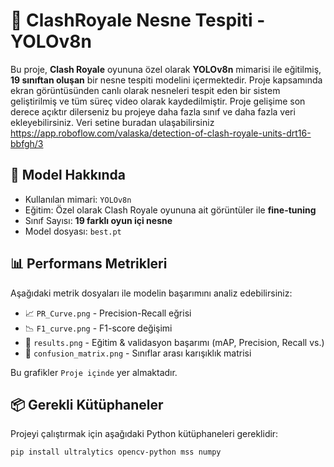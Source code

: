 # 🏹 ClashRoyale Nesne Tespiti - YOLOv8n

Bu proje, **Clash Royale** oyununa özel olarak **YOLOv8n** mimarisi ile eğitilmiş, **19 sınıftan oluşan** bir nesne tespiti modelini içermektedir. Proje kapsamında ekran görüntüsünden canlı olarak nesneleri tespit eden bir sistem geliştirilmiş ve tüm süreç video olarak kaydedilmiştir. Proje gelişime son derece açıktır dilerseniz bu projeye daha fazla sınıf ve daha fazla veri ekleyebilirsiniz. Veri setine buradan ulaşabilirsiniz https://app.roboflow.com/valaska/detection-of-clash-royale-units-drt16-bbfgh/3

## 🧠 Model Hakkında

- Kullanılan mimari: `YOLOv8n`
- Eğitim: Özel olarak Clash Royale oyununa ait görüntüler ile **fine-tuning**
- Sınıf Sayısı: **19 farklı oyun içi nesne**
- Model dosyası: `best.pt`

## 📊 Performans Metrikleri

Aşağıdaki metrik dosyaları ile modelin başarımını analiz edebilirsiniz:

- 📈 `PR_Curve.png` - Precision-Recall eğrisi
- 📉 `F1_curve.png` - F1-score değişimi
- 🧾 `results.png` - Eğitim & validasyon başarımı (mAP, Precision, Recall vs.)
- 🔀 `confusion_matrix.png` - Sınıflar arası karışıklık matrisi

Bu grafikler `Proje içinde` yer almaktadır.

## 📦 Gerekli Kütüphaneler

Projeyi çalıştırmak için aşağıdaki Python kütüphaneleri gereklidir:

```bash
pip install ultralytics opencv-python mss numpy
